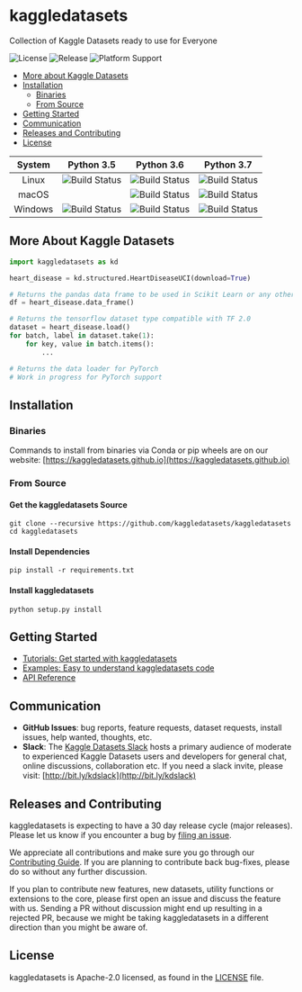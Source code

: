 # kaggledatasets

Collection of Kaggle Datasets ready to use for Everyone

![License](https://img.shields.io/github/license/kaggledatasets/kaggledatasets) 
![Release](https://img.shields.io/github/v/release/kaggledatasets/kaggledatasets)
![Platform Support](https://img.shields.io/pypi/pyversions/kaggledatasets)

- [More about Kaggle Datasets](#more-about-kaggle-datasets)
- [Installation](#installation)
  - [Binaries](#binaries)
  - [From Source](#from-source)
- [Getting Started](#getting-started)
- [Communication](#communication)
- [Releases and Contributing](#releases-and-contributing)
- [License](#license)

|  System |                                Python 3.5                               |                                Python 3.6                               |                                Python 3.7                               |
|:-------:|:-----------------------------------------------------------------------:|:-----------------------------------------------------------------------:|:-----------------------------------------------------------------------:|
|  Linux  | ![Build Status](https://travis-matrix-badges.herokuapp.com/repos/kaggledatasets/kaggledatasets/branches/master/1) | ![Build Status](https://travis-matrix-badges.herokuapp.com/repos/kaggledatasets/kaggledatasets/branches/master/2) | ![Build Status](https://travis-matrix-badges.herokuapp.com/repos/kaggledatasets/kaggledatasets/branches/master/3) |
|  macOS  |                                                                         | ![Build Status](https://travis-matrix-badges.herokuapp.com/repos/kaggledatasets/kaggledatasets/branches/master/4) | ![Build Status](https://travis-matrix-badges.herokuapp.com/repos/kaggledatasets/kaggledatasets/branches/master/5) |
| Windows | ![Build Status](https://travis-matrix-badges.herokuapp.com/repos/kaggledatasets/kaggledatasets/branches/master/6) | ![Build Status](https://travis-matrix-badges.herokuapp.com/repos/kaggledatasets/kaggledatasets/branches/master/7) | ![Build Status](https://travis-matrix-badges.herokuapp.com/repos/kaggledatasets/kaggledatasets/branches/master/8) |

## More About Kaggle Datasets

```python
import kaggledatasets as kd

heart_disease = kd.structured.HeartDiseaseUCI(download=True)

# Returns the pandas data frame to be used in Scikit Learn or any other framework
df = heart_disease.data_frame()

# Returns the tensorflow dataset type compatible with TF 2.0
dataset = heart_disease.load()
for batch, label in dataset.take(1):
    for key, value in batch.items():
        ...

# Returns the data loader for PyTorch
# Work in progress for PyTorch support
```

## Installation

### Binaries

Commands to install from binaries via Conda or pip wheels are on our website: [https://kaggledatasets.github.io](https://kaggledatasets.github.io)

### From Source

#### Get the kaggledatasets Source

```
git clone --recursive https://github.com/kaggledatasets/kaggledatasets
cd kaggledatasets
```

#### Install Dependencies

```
pip install -r requirements.txt
```

#### Install kaggledatasets

```
python setup.py install
```

## Getting Started

* [Tutorials: Get started with kaggledatasets](https://kaggledatasets.github.io/get-started)
* [Examples: Easy to understand kaggledatasets code](https://github.com/kaggledatasets/kaggledatasets/tree/master/examples)
* [API Reference](https://kaggledatasets.readthedocs.io)

## Communication

* **GitHub Issues**: bug reports, feature requests, dataset requests, install issues, help wanted, thoughts, etc.
* **Slack**: The [Kaggle Datasets Slack](https://kaggledatasets.slack.com/) hosts a primary audience of moderate to experienced Kaggle Datasets users and developers for general chat, online discussions, collaboration etc. If you need a slack invite, please visit: [http://bit.ly/kdslack](http://bit.ly/kdslack)

## Releases and Contributing

kaggledatasets is expecting to have a 30 day release cycle (major releases). Please let us know if you encounter a bug by [filing an issue](https://github.com/kaggledatasets/kaggledatasets/issues).  

We appreciate all contributions and make sure you go through our [Contributing Guide](CONTRIBUTING.md). If you are planning to contribute back bug-fixes, please do so without any further discussion.  

If you plan to contribute new features, new datasets, utility functions or extensions to the core, please first open an issue and discuss the feature with us.
Sending a PR without discussion might end up resulting in a rejected PR, because we might be taking kaggledatasets in a different direction than you might be aware of.

## License

kaggledatasets is Apache-2.0 licensed, as found in the [LICENSE](LICENSE) file.
